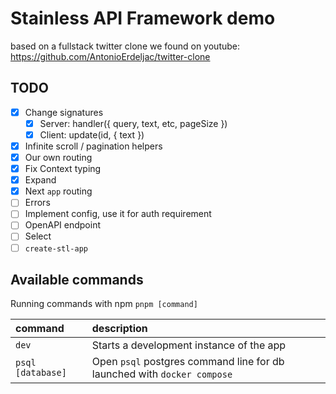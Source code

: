 # Stainless API Framework demo

based on a fullstack twitter clone we found on youtube: https://github.com/AntonioErdeljac/twitter-clone

## TODO

- [x] Change signatures
  - [x] Server: handler({ query, text, etc, pageSize })
  - [x] Client: update(id, { text })
- [x] Infinite scroll / pagination helpers
- [x] Our own routing
- [x] Fix Context typing
- [x] Expand
- [x] Next `app` routing
- [ ] Errors
- [ ] Implement config, use it for auth requirement
- [ ] OpenAPI endpoint
- [ ] Select
- [ ] `create-stl-app`

## Available commands

Running commands with npm `pnpm [command]`

| command           | description                                                             |
| :---------------- | :---------------------------------------------------------------------- |
| `dev`             | Starts a development instance of the app                                |
| `psql [database]` | Open `psql` postgres command line for db launched with `docker compose` |
